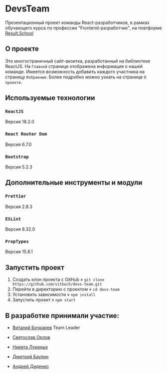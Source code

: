 # DevsTeam

Презентационный проект команды React-разработчиков, в рамках обучающего курса по профессии "Frontend-разработчик", на платформе [Result.School](https://result.school/)

## О проекте

Это многостраничный сайт-визитка, разработанный на библиотеке ReactJS. На `Главной` странице отображена информация о нашей команде. Имеется возможность добавить каждого участника на страницу `Избранные`. Более подробно можно узнать на странице `О проекте`.

## Используемые технологии

### `ReactJS`

Версия 18.2.0

### `React Router Dom`

Версия 6.7.0

### `Bootstrap`

Версия 5.2.3

## Дополнительные инструменты и модули

### `Prettier`

Версия 2.8.3

### `ESLint`

Версия 8.32.0

### `PropTypes`

Версия 15.8.1

## Запустить проект

1. Создать клон проекта с GitHub »
   `git clone https://github.com/vitboch/devs-team.git`
2. Перейти в директорию с проектом » `cd devs-team`
3. Установить зависимости »
   `npm install`
4. Запустить проект »
   `npm start`

## В разработке принимали участие:

-   [Виталий Бочкарев](https://github.com/vitboch) Team Leader

-   [Святослав Орлов](https://github.com/orlov11)

-   [Никита Лукиных](https://github.com/NikaLuki)

-   [Дмитрий Баулин](https://github.com/nonfermata)

-   [Андрей Диденко](https://github.com/AndreyDid)

